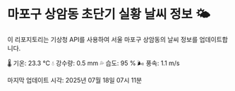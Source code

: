 
# 마포구 상암동 초단기 실황 날씨 정보 🌤️

이 리포지토리는 기상청 API를 사용하여 서울 마포구 상암동의 날씨 정보를 업데이트합니다. 

🌡️ 기온: 23.3 ℃
💧 강수량: 0.5 mm
💦 습도: 95 %
🌬️ 풍속: 1.1 m/s

마지막 업데이트 시각: 2025년 07월 18일 07시 11분    
